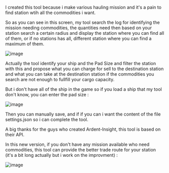 I created this tool because i make various hauling mission and it's a pain to find station wtih all the commodities i want.

So as you can see in this screen, my tool search the log for identifying the mission needing commodities, the quantities need then based on your station search a certain radius and display the station where you can find all of them, or if no stations has all, different station where you can find a maximum of them.

![image](https://github.com/user-attachments/assets/1e002e4e-919a-4011-b122-82c2f01f4905)

Actually the tool identify your ship and the Pad Size and filter the station with this and propose what you can charge for sell to the destination station and what you can take at the destination station if the commodities you search are not enough to fullfill your cargo capacity.

But i don't have all of the ship in the game so if you load a ship that my tool don't know, you can enter the pad size :

![image](https://github.com/user-attachments/assets/d019c6c5-f672-45b9-8378-9d6dca335084)

Then you can manually save, and if if you can i want the content of the file settings.json so i can complete the tool.

A big thanks for the guys who created Ardent-Insight, this tool is based on their API.

In this new version, if you don't have any mission available who need commodities, this tool can provide the better trade route for your station (it's a bit long actually but i work on the improvment) :

![image](https://github.com/user-attachments/assets/f4b0650c-a65c-46b5-89c9-641fbbf32f37)

